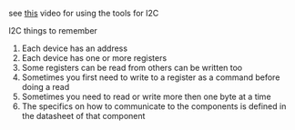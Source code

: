 see [this](https://learnesp32.com/videos/i2c-spi-uart/i2c-introduction) video for using the tools for I2C

I2C things to remember
1. Each device has an address
2. Each device has one or more registers
3. Some registers can be read from others can be written too
4. Sometimes you first need to write to a register as a command before doing a read
5. Sometimes you need to read or write more then one byte at a time
6. The specifics on how to communicate to the components is defined in the datasheet of that component